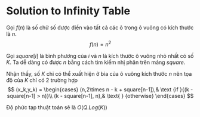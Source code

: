 # Solution to Infinity Table
Gọi $f(n)$ là số chữ số được điền vào tất cả các ô trong ô vuông có kích thước là $n$.
$$
    f(n) = n^2 
$$

Gọi $square[i]$ là bình phương của $i$ và $n$ là kích thước ô vuông nhỏ nhất có số $K$.
Ta dễ dàng có được $n$ bằng cách tìm kiếm nhị phân trên mảng $square$.

Nhận thấy, số $K$ chỉ có thể xuất hiện ở bìa của ô vuông kích thước $n$ nên tọa độ của $K$ chỉ có 2 trường hợp
$$
    (x_k,y_k) = \begin{cases} 
                (n,2\times n - k + square[n-1]),& \text {if }{(k - square[n-1]  > n)}\\ 
                (k - square[n-1], n),& \text{    } {otherwise} \end{cases}
$$


Độ phức tạp thuật toán sẽ là $O(Q.Log(K))$
